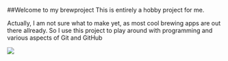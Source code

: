##Welcome to my brewproject
This is entirely a hobby project for me.

Actually, I am not sure what to make yet, as most cool brewing apps are out there allready. So I use this project to play around with programming and various aspects of Git and GitHub


<img src="https://upload.wikimedia.org/wikipedia/commons/thumb/5/57/Beer_mug.svg/1024px-Beer_mug.svg.png">

